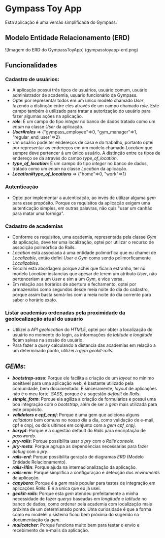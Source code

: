 # Gympass Toy App

Esta aplicação é uma versão simplificada do Gympass.

## Modelo Entidade Relacionamento (ERD)

![Imagem do ERD do GympassToyApp]
(gympasstoyapp-erd.png)

## Funcionalidades

### Cadastro de usuários:
  * A aplicação possui três tipos de usuários, usuário comum, usuário administrador de academia, usuário funcionário da Gympass.
  * Optei por representar todos em um unico modelo chamado _User_, fazendo a distinção entre eles através de um campo chamado _role_. Este campo também é utilizado para tratar a autorização do usuário para fazer algumas ações na aplicação.
  * _**role**_: É um campo do tipo _integer_ no banco de dados tratado como um _enum_ na classe _User_ da aplicação.
  * _**User#roles**_ => {"gympass_employee"=>0, "gym_manager"=>1, "regular_end_user"=>2}
  * Um usuário pode ter endereços de casa e do trabalho, portanto optei por representar os endereços em um modelo chamado _Location_ que sempre deve pertencer á um único usuário. A distinção entre os tipos de endereço se dá através do campo _type_of_location_.
  * _**type_of_location**_: É um campo do tipo _integer_ no banco de dados, tratado como um _enum_ na classe _Location_ da aplicação.
  * _**Location#type_of_locations**_ => {"home"=>0, "work"=>1}

### Autenticação
  * Optei por implementar a autenticação, ao invés de utilizar alguma _gem_ para esse propósito. Porque os requisitos da aplicação exigem uma autenticação simples, em outras palavras, não quis "usar um canhão para matar uma formiga".

### Cadastro de academias
  * Conforme os requisitos, uma academia, representada pela classe _Gym_ da aplicação, deve ter uma localização, optei por utilizar o recurso de associção polimórfica do Rails.
  * _Location_ está associada á uma entidade polimórfica que eu chamei de _Localizable_, então defini _User_ e _Gym_ como sendo polimorficamente _Localizables_.
  * Escolhi esta abordagem porque achei que ficaria estranho, ter no modelo _Location_ instancias que apesar de terem um atributo _User_, não pertenceriam a um _User_ e sim a um _Gym_, e vice versa.
  * Em relação aos horários de abertura e fechamento, optei por armazenalos como segundos desde meia noite do dia do cadastro, porque assim basta somá-los com a meia noite do dia corrente para saber o horário exato.

### Listar academias ordenadas pela proximidade da geolocalização atual do usuário
  * Utilizei a _API_ _geolocation_ do _HTML5_, optei por obter a localização do usuário no momento do login, as informações de _latitude_ e _longitude_ ficam salvas na sessão do usuário.
  * Para fazer a _query_ calculando a distancia das academias em relação a um determinado ponto, utilizei a _gem_ _geokit-rails_.

## _GEMs_:
  * _**bootstrap-sass**_: Porque ele facilita a criação de um _layout_ no mínimo aceitável para uma aplicação web, é bastante utilizado pela comunidade, bem documentado. E sinceramente, _layout_ de aplicações não é o meu forte. _SASS_, porque é a sugestão _default_ do _Rails_.
  * _**simple_form**_: Porque ela agiliza a criação de formulários e possui uma boa integração com o _bootstrap_, além de ser a _gem_ mais utilizada para este propósito.
  * _**validators e cpf_cnpj**_: Porque é uma gem que adiciona alguns _validators_ bem comuns no nosso dia a dia, como validação de e-mail, cpf e cnpj, os dois ultimos em conjunto com a _gem_ _cpf_cnpj_.
  * _**bcrypt**_: Porque é a sugestão default do _Rails_ para encriptação de _passwords_.
  * _**pry-rails**_: Porque possibilita usar o _pry_ com o _Rails console_.
  * _**pry-meta**_: Porque agrupa as dependências necessárias para fazer _debug_ com o _pry_.
  * _**rails-erd**_: Porque possibilita geração de diagramas _ERD_ (Modelo Entidade Relacionamento).
  * _**rails-i18n**_: Porque ajuda na internacionalização da aplicação.
  * _**rails-env**_: Porque simplifica a configuração e detecção dos _enviroments_ da aplicação.
  * _**capybara**_: Porque é a _gem_ mais popular para testes de integração em aplicações _Rails_. E é a unica que eu já usei.
  * _**geokit-rails**_: Porque esta _gem_ atendeu prefeitamente a minha necessidade de fazer _querys_ baseadas em _longitude_ e _latitude_ no banco de dados, como ordenar pela academia com localização mais próxima de um determianado ponto. Uma curiosidade é que a forma como eu modelei o sistema ficou bem próxima do sugerido na documentação da _gem_.
  * _**mailcatcher**_: Porque funciona muito bem para testar o envio e recebimento de e-mails da aplicação.
